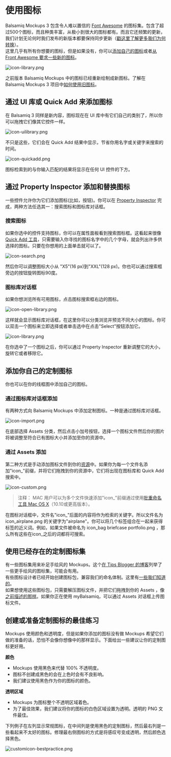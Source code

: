 # 使用图标

Balsamiq Mockups 3 包含令人难以置信的 [Font Awesome](http://fortawesome.github.io/Font-Awesome/) 的图标集。包含了超过500个图标，而且种类丰富，从极小到很大的图标都有。而且它还频繁的更新，我们计划无论何时我们发布的新版本都要保持同步更新（[戳这里了解更多我们为何转换](http://blogs.balsamiq.com/product/2015/03/31/font-awesome/)）。  
这里几乎有所有你想要的图标，但是如果没有，你可以[添加自己的图标](http://support.balsamiq.com/customer/portal/articles/110202-working-with-icons#custom)或者[从 Front Awesome 要求一些新的图标](http://fortawesome.github.io/Font-Awesome/community/#requesting-new-icons)。  

![icon-library.png](images/icon-library.png)  

之前版本 Balsamiq Mockups 中的图标已经重新绘制成新图标。了解在 Balsamiq Mockups 3 项目中[如何使用旧图标](http://support.balsamiq.com/customer/portal/articles/1908765#oldicons)。  

## 通过 UI 库或 Quick Add 来添加图标

在 Balsamiq 3 同样是新内容，图标现在在 UI 库中有它们自己的类别了，所以你可以拖拽它们像其它控件一样。  

![icon-uilibrary.png](images/icon-uilibrary.png)  

不只是这些，它们会在 Quick Add 结果中显示，节省你用名字或关键字来搜索的时间。  

![icon-quickadd.png](images/icon-quickadd.png)

图标检索到的与你输入匹配的结果将显示在任何 UI 控件的下方。  

## 通过 Property Inspector 添加和替换图标  

一些控件允许你为它们添加图标(比如，按钮)。你可以在 [Property Inspector](http://support.balsamiq.com/customer/portal/articles/110114) 完成，两种方法任选其一：搜索图标和图标库对话框。  

### 搜索图标

如果你选中的控件支持图标，你可以在属性面板看到搜索图标框。这看起来很像 [Quick Add 工具](http://support.balsamiq.com/customer/portal/articles/109151#quickadd)，只需要输入你寻找的图标名字中的几个字母，就会列出许多供选择的图标。只要在你想用的上面单击就可以了。  

![icon-search.png](images/icon-search.png)

然后你可以调整图标大小从 "X5"(16 px)到"XXL"(128 px)。你也可以通过搜索框旁边的按钮旋转图标90度。  

### 图标库对话框

如果你想浏览所有可用图标，点击图标搜索框右边的图标。

![icon-open-library.png](images/icon-open-library.png)

这样就会显示图标库对话框，在这里你可以分类浏览并预览不同大小的图标。你可以双击一个图标来立即选择或者单击选中在点击"Select"按钮添加它。  

![icon-library.png](images/icon-library.png)

在你选中了一个图标之后，你可以通过 Property Inspector 重新调整它的大小，旋转它或者移除它。  

## 添加你自己的定制图标

你也可以在你的线框图中添加自己的图标。  

### 通过图标库对话框添加

有两种方式向 Balsamiq Mockups 中添加定制图标。一种是通过图标库对话框。  

![icon-import.png](images/icon-import.png)

在底部选择 Assets 分类，然后点击小加号按钮，选择一个图标文件然后你的图片将被调整至符合已有图标大小并添加至你的资源中。  

### 通过 Assets 添加

第二种方式是手动添加图标文件到你的[资源](http://support.balsamiq.com/customer/portal/articles/110401)中。如果你为每一个文件名添加"icon_"前缀，并将它们拖拽到你的资源中，它们将出现在图标库和 Quick Add 搜索中。  

![icon-custom.png](images/icon-custom.png)

>注释： MAC 用户可以为多个文件快速添加"icon_"前缀通过使用[批重命名工具 Mac OS X](https://support.apple.com/kb/PH19067?viewlocale=en_US&locale=en_US)（10.10或更高版本）。

在图标对话框中，文件名"icon\_"后面的内容将作为检索的关键字。所以文件名为 icon\_airplane.png 的关键字为"airplane"。你可以将几个标签组合在一起来获得标签的近义词。例如，如果文件被命名为 icon\_bag briefcase portfolio.png ，那么所有这些在icon_之后的词都将可搜索。  

## 使用已经存在的定制图标集

有一些图标集用来补足手绘风的 Mockups。这个[在 Tips Blogger 的博客](http://www.tipsblogger.com/2009/11/30-awesome-hand-drawnsketch-icon-sets/)列举了一些更手绘风的图标集，可能会有用。  
有些图标设计者已经开始创建图标包，兼容我们的命名体制。这里有[一些我们知道的](http://support.balsamiq.com/customer/portal/articles/135659#icons)。  
如果想使用这些图标包，只需要解压图标文件，并把它们拖拽到你的 Assets ，像[之前描述的那样](http://support.balsamiq.com/customer/portal/articles/110202-working-with-icons#assets)。如果你正在使用 myBalsamiq，可以通过 Assets 对话框上传图标文件。  

## 创建或准备定制图标的最佳练习

Mockups 使用颜色和透明度，但是如果你添加的图标没有做 Mockups 希望它们做的准备的话，恐怕不会像你想像中的那样显示。下面给出一些建议让你的定制图标更好用。

**颜色**

- Mockups 使用黑色来代替 100% 不透明度。
- 图标不创建成黑色的会在上色时会有不良影响。
- 我们建议使用黑色作为你的图标的颜色。

**透明区域**

- Mockups 为图标整个不透明区域着色。
- 为了最佳效果，我们建议将你的图标的白色区域设置为透明。透明的 PNG 文件最佳。

下列例子在左列显示常规图标，在中间列是使用黑色的定制图标，然后最右列是一些看起来不太好的图标。修理最右侧图标的方式是将感叹号变成透明，然后颜色选择黑色。  

![customicon-bestpractice.png](images/customicon-bestpractice.png)